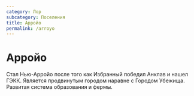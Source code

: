 ```yaml
---
category: Лор
subcategory: Поселения
title: Арройо
permalink: /arroyo
---
```


# Арройо 
Стал Нью-Арройо после того как Избранный победил Анклав и нашел ГЭКК. Является продвинутым городом наравне с Городом Убежища. Развитая система образования и фермы.